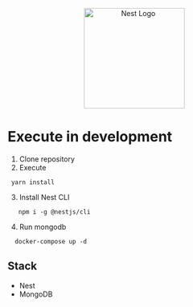 <p align="center">
  <a href="http://nestjs.com/" target="blank"><img src="https://nestjs.com/img/logo-small.svg" width="200" alt="Nest Logo" /></a>
</p>

# Execute in development

1. Clone repository
2. Execute
```
 yarn install 
```` 
3.  Install Nest CLI
``` 
   npm i -g @nestjs/cli
```
4. Run mongodb
```
  docker-compose up -d
```

## Stack
  * Nest
  * MongoDB